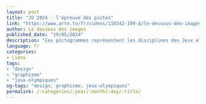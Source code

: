 ```yaml
---
layout: post
title: "JO 2024 - l'épreuve des pictos"
link: "https://www.arte.tv/fr/videos/110342-109-A/le-dessous-des-images"
author: Le dessous des images
published_date: "19/05/2024"
description: "Ces pictogrammes représentent les disciplines des Jeux olympiques de Paris 2024. Ils se distinguent nettement des « pictos » des JO précédents... Que s'est-il passé ? Présenté par Sonia Devillers, le magazine qui analyse les images de notre époque. Depuis des années, ces icônes permettent aux visiteurs venus du monde entier de repérer les lieux des compétitions dans la ville organisatrice. Alors quelle fonction remplissent ces pictogrammes d'un nouveau genre, plus esthétiques qu'explicites ? Julie Matikhine, membre du comité d'organisation, nous explique les coulisses de la fabrication de ces fameux pictos. Tiphaine Guillermou, de l'agence de design Graphéine, revient sur la longue histoire du pictogramme et sur son évolution depuis les Jeux olympiques de 1964."
language: fr
categories:
- Liens
tags:
- "design"
- "graphisme"
- "jeux-olympiques"
og-tags: "design, graphisme, jeux-olympiques"
permalink: /:categories/:year/:month/:day/:title/
---
```

